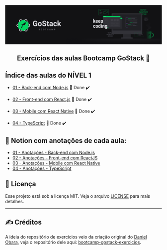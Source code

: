 <img alt="GoStack" src="../.github/GoStackBanner.png"/>

<h2 align="center">
  Exercícios das aulas Bootcamp GoStack 🚀
</h2>

## Índice das aulas do NÍVEL 1

- [01 - Back-end com Node.js](https://github.com/guilhermejulio/gostack-exercicios/tree/master/nivel-1/01-nodejs) 🚀 Done :heavy_check_mark:

- [02 - Front-end com React.js](https://github.com/guilhermejulio/gostack-exercicios/tree/master/nivel-1/02-react) 🚀 Done :heavy_check_mark:

- [03 - Mobile com React Native](https://github.com/guilhermejulio/gostack-exercicios/tree/master/nivel-1/03-react-native) 🚀 Done :heavy_check_mark:
- [04 - TypeScript](https://github.com/guilhermejulio/gostack-exercicios/tree/master/nivel-1/04-typescript) 🚀 Done :heavy_check_mark:

## :open_book: Notion com anotações de cada aula:

- [01 - Anotações - Back-end com Node.js](https://www.notion.so/Back-end-com-Node-js-7ca13cc58fd14f3eb8604bb98eb5ca23)
- [02 - Anotações - Front-end com ReactJS](https://www.notion.so/Front-end-com-ReactJS-1f17dc451d124e64aa44213c97c69648)
- [03 - Anotações - Mobile com React Native](https://www.notion.so/Mobile-com-React-Native-8ca7154188e8439db3572c79f44546fe)
- [04 - Anotações - TypeScript](https://www.notion.so/Typescript-8ba5db46288142d48739cca352516fe6)


## :memo: Licença

Esse projeto está sob a licença MIT. Veja o arquivo [LICENSE](LICENSE) para mais detalhes.

---

## :writing_hand: Créditos

A ideia do repositório de exercícios veio da criação original do [Daniel Obara](https://github.com/DanielObara), veja o repositório dele aqui: [bootcamp-gostack-exercicios](https://github.com/DanielObara/bootcamp-gostack-exercicios).
